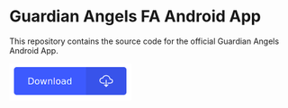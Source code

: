 # Guardian Angels FA Android App

This repository contains the source code for the official Guardian Angels Android App.

[![download](https://github.com/SourabhSNath/Guardian_Angels_FA/blob/master/screenshots/download_button.png)](https://github.com/SourabhSNath/Guardian_Angels_FA/raw/master/app/release/app-release.apk)
